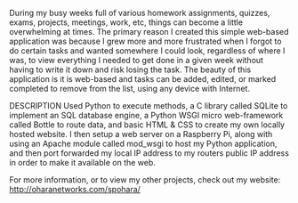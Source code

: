 During my busy weeks full of various homework assignments, quizzes, exams, projects, meetings, work, etc, things can become a little overwhelming at times. The primary reason I created this simple web-based application was because I grew more and more frustrated when I forgot to do certain tasks and wanted somewhere I could look, regardless of where I was, to view everything I needed to get done in a given week without having to write it down and risk losing the task. The beauty of this application is it is web-based and tasks can be added, edited, or marked completed to remove from the list, using any device with Internet.

DESCRIPTION
Used Python to execute methods, a C library called SQLite to implement an SQL database engine, a Python WSGI micro web-framework called Bottle to route data, and basic HTML & CSS to create my own locally hosted website. I then setup a web server on a Raspberry Pi, along with using an Apache module called mod_wsgi to host my Python application, and then port forwarded my local IP address to my routers public IP address in order to make it available on the web.

For more information, or to view my other projects, check out my website: http://oharanetworks.com/spohara/
